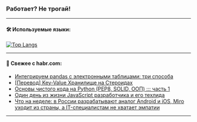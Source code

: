 ### Работает? Не трогай!

---
<!--
#### 🛠️ Technical stack:

![Java](https://img.shields.io/badge/Java-informational?logo=Oracle&style=flat&logoColor=white&color=FF4500)
![Kotlin](https://img.shields.io/badge/Kotlin-informational?logo=Kotlin&style=flat&logoColor=white&color=774D97)
![TS](https://img.shields.io/badge/TypeScript-informational?logo=typeScript&style=flat&logoColor=black&color=017acc)
![Python](https://img.shields.io/badge/Python-informational?logo=Python&style=flat&logoColor=black&color=ffdd54) <br>
![Spring](https://img.shields.io/badge/Spring-informational?logo=Spring&style=flat&logoColor=white&color=6DB33F) 
![SpringBoot](https://img.shields.io/badge/SpringBoot-informational?logo=SpringBoot&style=flat&logoColor=white&color=6DB33F)
![Nest](https://img.shields.io/badge/NestJS-informational?logo=NestJS&style=flat&logoColor=white&color=E0234E) 
![NodeJS](https://img.shields.io/badge/NodeJS-informational?logo=node.js&style=flat&logoColor=white&color=70A760)<br>
![PostgreSQL](https://img.shields.io/badge/PostgreSQL-informational?logo=PostgreSQL&style=flat&logoColor=white&color=DAA520)
![MongoDB](https://img.shields.io/badge/MongoDB-informational?logo=MongoDB&style=flat&logoColor=white&color=870000)
![Apache](https://img.shields.io/badge/Apache-informational?logo=apache&style=flat&logoColor=white&color=f74e28)

___ 
-->

#### 🛠️ Используемые языки:

[![Top Langs](https://github-readme-stats-u2qms2cxw-advtsettinggmailcoms-projects.vercel.app/api/top-langs/?username=zloylis&langs_count=10&hide_title=true&title_color=e6edf3&size_weight=0.5&count_weight=0.5&layout=compact&hide_progress=true&hide_border=true&theme=dracula)](https://github.com/zloylis)

<!---


####  :octocat:&nbsp;&nbsp; Статистика:

![GitHub stats](https://github-readme-stats-u2qms2cxw-advtsettinggmailcoms-projects.vercel.app/api?username=zloylis&show_icons=true&hide_border=true&theme=dracula&title_color=e6edf3&include_all_commits=true&count_private=true&hide_rank=false&hide_title=true&rank_icon=github)
-->
---

#### 💬 Свежее с habr.com:

<!-- BLOG-POST-LIST:START -->
- [Интегрируем pandas с электронными таблицами: три способа](https://habr.com/ru/articles/836696/?utm_source=habrahabr&utm_medium=rss&utm_campaign=836696)
- [[Перевод] Key-Value Хранилище на Стероидах](https://habr.com/ru/articles/836690/?utm_source=habrahabr&utm_medium=rss&utm_campaign=836690)
- [Основы чистого кода на Python &lpar;PEP8, SOLID, ООП&rpar; ::: часть 1](https://habr.com/ru/articles/836678/?utm_source=habrahabr&utm_medium=rss&utm_campaign=836678)
- [Один день из жизни JavaScript разработчика и его техлида](https://habr.com/ru/articles/836670/?utm_source=habrahabr&utm_medium=rss&utm_campaign=836670)
- [Что на неделе: в России разрабатывают аналог Android и iOS, Miro уходит из страны, а IT-специалистам не хватает эмпатии](https://habr.com/ru/companies/agima/articles/836608/?utm_source=habrahabr&utm_medium=rss&utm_campaign=836608)
<!-- BLOG-POST-LIST:END -->

---
